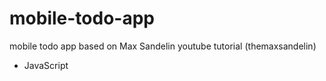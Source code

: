 # mobile-todo-app

mobile todo app based on Max Sandelin youtube tutorial (themaxsandelin)
- JavaScript

